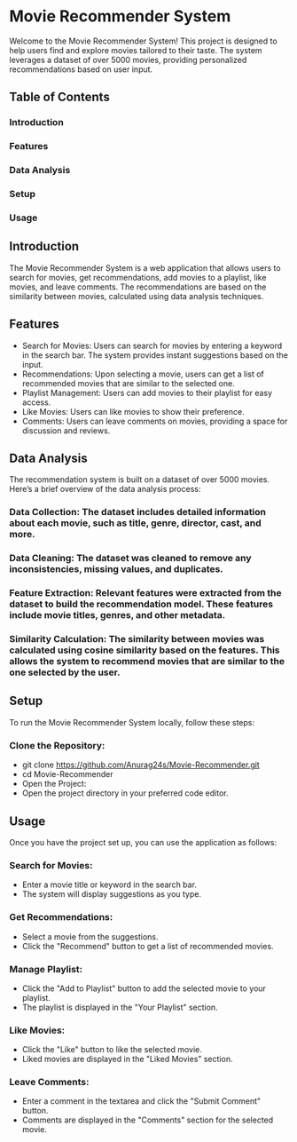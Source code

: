 # Movie Recommender System
Welcome to the Movie Recommender System! This project is designed to help users find and explore movies tailored to their taste. The system leverages a dataset of over 5000 movies, providing personalized recommendations based on user input.

## Table of Contents

### Introduction
### Features
### Data Analysis
### Setup
### Usage




## Introduction
The Movie Recommender System is a web application that allows users to search for movies, get recommendations, add movies to a playlist, like movies, and leave comments. The recommendations are based on the similarity between movies, calculated using data analysis techniques.

## Features

* Search for Movies: Users can search for movies by entering a keyword in the search bar. The system provides instant suggestions based on the input.
* Recommendations: Upon selecting a movie, users can get a list of recommended movies that are similar to the selected one.
* Playlist Management: Users can add movies to their playlist for easy access.
* Like Movies: Users can like movies to show their preference.
* Comments: Users can leave comments on movies, providing a space for discussion and reviews.

## Data Analysis
The recommendation system is built on a dataset of over 5000 movies. Here’s a brief overview of the data analysis process:

### Data Collection: The dataset includes detailed information about each movie, such as title, genre, director, cast, and more.
### Data Cleaning: The dataset was cleaned to remove any inconsistencies, missing values, and duplicates.
### Feature Extraction: Relevant features were extracted from the dataset to build the recommendation model. These features include movie titles, genres, and other metadata.
### Similarity Calculation: The similarity between movies was calculated using cosine similarity based on the features. This allows the system to recommend movies that are similar to the one selected by the user.

## Setup
To run the Movie Recommender System locally, follow these steps:

### Clone the Repository:
* git clone https://github.com/Anurag24s/Movie-Recommender.git
* cd Movie-Recommender
* Open the Project:
* Open the project directory in your preferred code editor.

## Usage
Once you have the project set up, you can use the application as follows:

### Search for Movies:

* Enter a movie title or keyword in the search bar.
* The system will display suggestions as you type.

### Get Recommendations:

* Select a movie from the suggestions.
* Click the "Recommend" button to get a list of recommended movies.

### Manage Playlist:

* Click the "Add to Playlist" button to add the selected movie to your playlist.
* The playlist is displayed in the "Your Playlist" section.

### Like Movies:

* Click the "Like" button to like the selected movie.
* Liked movies are displayed in the "Liked Movies" section.

### Leave Comments:

* Enter a comment in the textarea and click the "Submit Comment" button.
* Comments are displayed in the "Comments" section for the selected movie.

